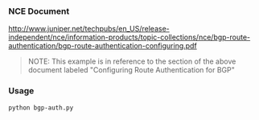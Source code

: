 ### NCE Document
http://www.juniper.net/techpubs/en_US/release-independent/nce/information-products/topic-collections/nce/bgp-route-authentication/bgp-route-authentication-configuring.pdf

> NOTE: This example is in reference to the section of the above document labeled "Configuring Route Authentication for BGP"

### Usage
```
python bgp-auth.py
```
